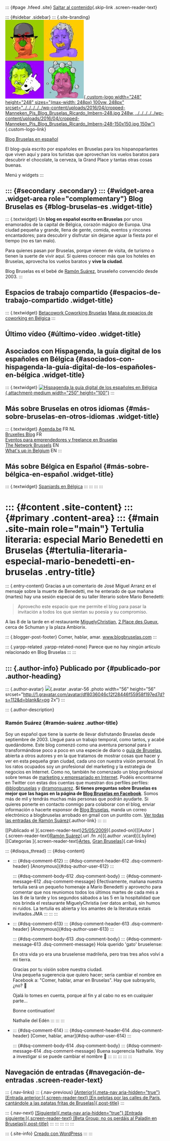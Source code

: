 ::: {#page .hfeed .site}
[Saltar al
contenido](../../../../../index.html?p=338#content){.skip-link
.screen-reader-text}

::: {#sidebar .sidebar}
::: {.site-branding}
[![](../../../../../wp-content/uploads/2016/04/cropped-Manneken_Pis_Blog_Bruselas_Ricardo_Imbern-248.jpg){.custom-logo
width="248" height="248" sizes="(max-width: 248px) 100vw, 248px"
srcset="../../../../../wp-content/uploads/2016/04/cropped-Manneken_Pis_Blog_Bruselas_Ricardo_Imbern-248.jpg 248w, ../../../../../wp-content/uploads/2016/04/cropped-Manneken_Pis_Blog_Bruselas_Ricardo_Imbern-248-150x150.jpg 150w"}](../../../../../index.html){.custom-logo-link}

[Blog Bruselas en español](../../../../../index.html)

El blog-guía escrito por españoles en Bruselas para los hispanoparlantes
que viven aquí y para los turistas que aprovechan los vuelos baratos
para descubrir el chocolate, la cerveza, la Grand Place y tantas otras
cosas buenas.

Menú y widgets
:::

::: {#secondary .secondary}
::: {#widget-area .widget-area role="complementary"}
Blog Bruselas es {#blog-bruselas-es .widget-title}
----------------

::: {.textwidget}
Un **blog en español escrito en Bruselas** por unos enamorados de la
capital de Bélgica, corazón mágico de Europa. Una ciudad pequeña y
grande, llena de gente, comida, eventos y rincones encantadores; para
descubrir y disfrutar sin dejarse aguar la fiesta por el tiempo (no es
tan malo).

Para quienes pasan por Bruselas, porque vienen de visita, de turismo o
tienen la suerte de vivir aquí. Sí quieres conocer más que los hoteles
en Bruselas, aprovecha los vuelos baratos y **vive la ciudad**.

Blog Bruselas es el bebé de [Ramón Suárez](http://www.ramonsuarez.com),
bruseleño convencido desde 2003.
:::

Espacios de trabajo compartido {#espacios-de-trabajo-compartido .widget-title}
------------------------------

::: {.textwidget}
[Betacowork Coworking Bruselas](http://www.betacowork.com) [Mapa de
espacios de coworking en Bélgica](http://coworkingbelgium.com)
:::

Último vídeo {#último-vídeo .widget-title}
------------

Asociados con Hispagenda, la guía digital de los españoles en Bélgica {#asociados-con-hispagenda-la-guía-digital-de-los-españoles-en-bélgica .widget-title}
---------------------------------------------------------------------

::: {.textwidget}
[![Hispagenda,la guía digital de los españoles en
Bélgica](../../../../../wp-content/uploads/2010/04/Hispagenda-250px.gif "Hispagenda, la guía digital de los españoles en Bélgica"){.attachment-medium
width="250" height="100"}](http://www.hispagenda.com)
:::

Más sobre Bruselas en otros idiomas {#más-sobre-bruselas-en-otros-idiomas .widget-title}
-----------------------------------

::: {.textwidget}
[Agenda.be](http://www.agenda.be) FR NL\
[Bruxelles Blog](http://www.bxlblog.be/) FR\
[Eventos para emprendedores y freelance en
Bruselas](http://www.betacowork.com/events/)\
[The Network
Brussels](http://groups.yahoo.com/group/TheNetworkBrussels/) EN\
[What\'s up in Belgium](http://www.whatsupin.be/) EN
:::

Más sobre Bélgica en Español {#más-sobre-bélgica-en-español .widget-title}
----------------------------

::: {.textwidget}
[Spaniards en Bélgica](http://www.spaniards.es/paises/belgica)
:::
:::
:::
:::

::: {#content .site-content}
::: {#primary .content-area}
::: {#main .site-main role="main"}
Tertulia literaria: especial Mario Benedetti en Bruselas {#tertulia-literaria-especial-mario-benedetti-en-bruselas .entry-title}
========================================================

::: {.entry-content}
Gracias a un comentario de José Miguel Arranz en el mensaje sobre la
muerte de Benedetti, me he enterado de que mañana (martes) hay una
sesión especial de su taller literario sobre Mario Benedetti:

> Aprovecho este espacio que me permite el blog para pasar la invitación
> a todos los que sientan su poesía y su compromiso.

A las 8 de la tarde en el restaurante
[MiguelyChristian](http://www.lacasamiguel.com/), [2 Place des
Gueux](http://maps.google.com/maps?f=q&source=s_q&hl=en&geocode=&q=2+Place+des+Gueux&sll=50.837051,4.367612&sspn=0.219419,0.426407&ie=UTF8&ll=50.847654,4.390755&spn=0.006855,0.013325&z=16&iwloc=A),
cerca de Schuman y la plaza Ambiorix.

::: {.blogger-post-footer}
Comer, hablar, amar. www.blogbruselas.com
:::

::: {.yarpp-related .yarpp-related-none}
Parece que no hay ningún artículo relacionado en Blog Bruselas
:::
:::

::: {.author-info}
Publicado por {#publicado-por .author-heading}
-------------

::: {.author-avatar}
![](http://1.gravatar.com/avatar/df8036046c12f28446f55958f197ed7d?s=56&d=blank&r=pg){.avatar
.avatar-56 .photo width="56" height="56"
srcset="http://1.gravatar.com/avatar/df8036046c12f28446f55958f197ed7d?s=112&d=blank&r=pg 2x"}
:::

::: {.author-description}
### Ramón Suárez {#ramón-suárez .author-title}

Soy un español que tiene la suerte de llevar disfrutando Bruselas desde
septiembre de 2003. Llegué para un trabajo temporal, como tantos, y
acabé quedándome. Este blog comenzó como una aventura personal para ir
transformándose poco a poco en una especie de diario o [guía de
Bruselas](../../../../../index.html), abierta a otros autores y en la
que tratamos de mostrar cosas que hacer y ver en esta pequeña gran
ciudad, cada uno con nuestra visión personal. En los ratos ocupados soy
un profesional del marketing y la estrategia de negocios en Internet.
Como no, también he comenzado un blog profesional sobre temas de
[marketing y empresariado en Internet](http://ramonsuarez.com). Podéis
encontrarme en Twitter con estas dos cuentas que muestran dos perfiles
perfiles: [\@blogbruselas](http://twitter.com/blogbruselas) y
[\@ramonsuarez](http://twitter.com/ramonsuarez). **Sí tienes preguntas
sobre Bruselas es mejor que las hagas en la página de [Blog Bruselas en
Facebook](http://www.facebook.com/blogbruselas)**. Somos más de mil y
tendrás muchas más personas que podrán ayudarte. Si quieres ponerte en
contacto conmigo para colaborar con el blog, enviar información o
hacerte esponsor de [Blog Bruselas](../../../../../index.html), manda un
correo electrónico a blogbruselas arrobado en gmail con un puntito com.
[Ver todas las entradas de Ramón
Suárez](../../../../2010/04/30/index.html?author=2){.author-link}
:::
:::

[[Publicado el
]{.screen-reader-text}[25/05/2009](../../../../../index.html?p=338)]{.posted-on}[[[Autor
]{.screen-reader-text}[Ramón
Suárez](../../../../2010/04/30/index.html?author=2){.url .fn
.n}]{.author .vcard}]{.byline}[[Categorías
]{.screen-reader-text}[Artes](../../../../category/artes/index.html),
[Gran
Bruselas](../../../../category/gran-bruselas/index.html)]{.cat-links}

::: {#disqus_thread}
::: {#dsq-content}
-   ::: {#dsq-comment-612}
    ::: {#dsq-comment-header-612 .dsq-comment-header}
    [Anonymous]{#dsq-author-user-612}
    :::

    ::: {#dsq-comment-body-612 .dsq-comment-body}
    ::: {#dsq-comment-message-612 .dsq-comment-message}
    Efectivamente, mañana nuestra tertulia será un pequeño homenaje a
    Mario Benedetti y aprovecho para comentar que nos reuniomos todos
    los últimos martes de cada més a las 8 de la tarde y los segundos
    sábados a las 5 en la hospitalidad que nos brinda el restaurante
    MiguelyChristia (ver datos arriba), sin humos ni ruidos. La tertulia
    es abierta y los amantes de la literatura estais invitados.JMA
    :::
    :::
    :::

-   ::: {#dsq-comment-613}
    ::: {#dsq-comment-header-613 .dsq-comment-header}
    [Anonymous]{#dsq-author-user-613}
    :::

    ::: {#dsq-comment-body-613 .dsq-comment-body}
    ::: {#dsq-comment-message-613 .dsq-comment-message}
    Hola querido 'gato' bruselense:

    En otra vida yo era una bruselense madrileña, pero tras tres años
    volví a mi tierra.

    Gracias por tu visión sobre nuestra ciudad.\
    Una pequeña sugerencia que quiero hacer; sería cambiar el nombre en
    Facebook a: "Comer, hablar, amar en Bruselas". Hay que subrayarlo,
    ¿no? 🙂

    Ojalá lo tomes en cuenta, porque al fin y al cabo no es en cualquier
    parte...

    Bonne continuation!

    Nathalie del Edén
    :::
    :::
    :::

-   ::: {#dsq-comment-614}
    ::: {#dsq-comment-header-614 .dsq-comment-header}
    [Comer, hablar, amar]{#dsq-author-user-614}
    :::

    ::: {#dsq-comment-body-614 .dsq-comment-body}
    ::: {#dsq-comment-message-614 .dsq-comment-message}
    Buena sugerencia Nathalie. Voy a investigar si se puede cambiar el
    nombre 🙂
    :::
    :::
    :::
:::
:::

Navegación de entradas {#navegación-de-entradas .screen-reader-text}
----------------------

::: {.nav-links}
::: {.nav-previous}
[[Anterior]{.meta-nav aria-hidden="true"} [Entrada
anterior:]{.screen-reader-text} [En pelotas por las calles de París,
cantándole a las patatas fritas de
Bruselas]{.post-title}](../../../../../index.html?p=337)
:::

::: {.nav-next}
[[Siguiente]{.meta-nav aria-hidden="true"} [Entrada
siguiente:]{.screen-reader-text} [Beta Group: no os perdáis al Paladín
en Bruselas]{.post-title}](../../../../../index.html?p=339)
:::
:::
:::
:::
:::

::: {.site-info}
[Creado con WordPress](https://es.wordpress.org/)
:::
:::
